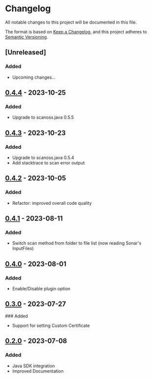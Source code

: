 # Changelog

All notable changes to this project will be documented in this file.

The format is based on [Keep a Changelog](https://keepachangelog.com/en/1.0.0/),
and this project adheres to [Semantic Versioning](https://semver.org/spec/v2.0.0.html).

## [Unreleased]

### Added

- Upcoming changes...

## [0.4.4] - 2023-10-25
### Added
- Upgrade to scanoss.java 0.5.5

## [0.4.3] - 2023-10-23
### Added
- Upgrade to scanoss.java 0.5.4
- Add stacktrace to scan error output

## [0.4.2] - 2023-10-05
### Added
- Refactor: improved overall code quality 

## [0.4.1] - 2023-08-11
### Added
- Switch scan method from folder to file list (now reading Sonar's InputFiles)

## [0.4.0] - 2023-08-01
### Added
- Enable/Disable plugin option

## [0.3.0] - 2023-07-27
### Added
- Support for setting Custom Certificate

## [0.2.0] - 2023-07-08
### Added
- Java SDK integration
- Improved Documentation

[0.2.0]: https://github.com/scanoss/scanoss-sonar-example-plugin/compare/v0.0.0...v0.2.0
[0.3.0]: https://github.com/scanoss/scanoss-sonar-example-plugin/compare/v0.2.0...v0.3.0
[0.4.0]: https://github.com/scanoss/scanoss-sonar-example-plugin/compare/v0.3.0...v0.4.0
[0.4.1]: https://github.com/scanoss/scanoss-sonar-example-plugin/compare/v0.4.0...v0.4.1
[0.4.2]: https://github.com/scanoss/scanoss-sonar-example-plugin/compare/v0.4.1...v0.4.2
[0.4.3]: https://github.com/scanoss/scanoss-sonar-example-plugin/compare/v0.4.2...v0.4.3
[0.4.4]: https://github.com/scanoss/scanoss-sonar-example-plugin/compare/v0.4.3...v0.4.4